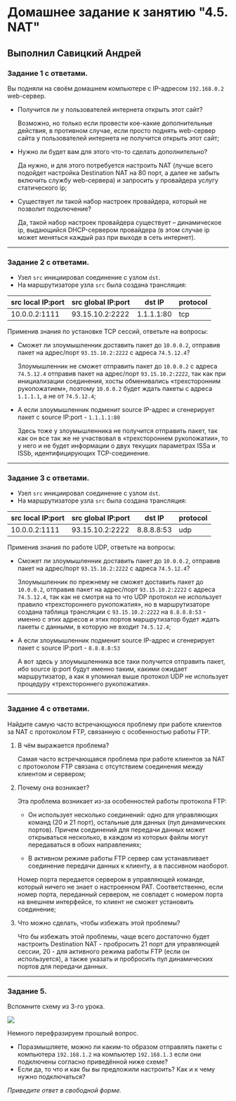 # Домашнее задание к занятию "4.5. NAT"

## Выполнил Савицкий Андрей

### Задание 1 с ответами. 

Вы подняли на своём домашнем компьютере с IP-адресом `192.168.0.2` web-сервер.

* Получится ли у пользователей интернета открыть этот сайт?
  
  Возможно, но только если провести кое-какие дополнительные действия, в противном случае, если просто поднять web-сервер сайта у пользователей интернета не получится открыть этот сайт;
    
* Нужно ли будет вам для этого что-то сделать дополнительно?
  
  Да нужно, и для этого потребуется настроить NAT (лучше всего подойдет настройка Destination NAT на 80 порт, а далее не забыть включить службу web-сервера) и запросить у провайдера услугу статического ip;
    
* Существует ли такой набор настроек провайдера, который не позволит подключение?
  
  Да, такой набор настроек провайдера существует – динамическое ip, выдающийся DHCP-сервером провайдера (в этом случае ip может меняться каждый раз при выходе в сеть интернет). 
 

---

### Задание 2 с ответами. 

- Узел `src` инициировал соединение с узлом `dst`.
- На маршрутизаторе узла `src` была создана трансляция:


| src local IP:port | src global IP:port | dst IP | protocol
| -------- | -------- | -------- | -------- |
| 10.0.0.2:1111     | 93.15.10.2:2222     | 1.1.1.1:80     |tcp|

Применив знания по установке TCP сессий, ответьте на вопросы:
* Сможет ли злоумышленник доставить пакет до `10.0.0.2`, отправив пакет на адрес/порт `93.15.10.2:2222` с адреса `74.5.12.4`?

  Злоумышленник не сможет отправить пакет до `10.0.0.2` с адреса `74.5.12.4` отправив пакет на адрес/порт `93.15.10.2:2222`, так как при инициализации соединения, хосты обменивались «трехсторонним рукопожатием», поэтому `10.0.0.2` будет ждать пакеты с адреса `1.1.1.1`, а не от `74.5.12.4`;
  
* А если злоумышленник подменит source IP-адрес и сгенерирует пакет с source IP:port - `1.1.1.1:80`

  Здесь тоже у злоумышленника не получится отправить пакет, так как он все так же не участвовал в «трехстороннем рукопожатии», то у него и не будет информации о двух текущих параметрах ISSa и ISSb, идентифицирующих TCP-соединение. 

---

### Задание 3 с ответами. 

- Узел `src` инициировал соединение с узлом `dst`.
- На маршрутизаторе узла `src` была создана трансляция:


| src local IP:port | src global IP:port | dst IP | protocol
| -------- | -------- | -------- | -------- |
| 10.0.0.2:1111     | 93.15.10.2:2222     | 8.8.8.8:53     |udp|

Применив знания по работе UDP, ответьте на вопросы:
* Сможет ли злоумышленник доставить пакет до `10.0.0.2`, отправив пакет на адрес/порт `93.15.10.2:2222` с адреса `74.5.12.4`?

  Злоумышленник по прежнему не сможет доставить пакет до `10.0.0.2`, отправив пакет на адрес/порт `93.15.10.2:2222` с адреса `74.5.12.4`, так как не смотря на то что UDP протокол не использует правило «трехстороннего рукопожатия», но в маршрутизаторе создана таблица трансляции с `93.15.10.2:2222` на `8.8.8.8:53` - именно с этих адресов и этих портов маршрутизатор будет ждать пакеты с данными, в которую не входит `74.5.12.4`;
  
* А если злоумышленник подменит source IP-адрес и сгенерирует пакет с source IP:port - `8.8.8.8:53`

  А вот здесь у злоумышленника все таки получится отправить пакет, ибо source ip:port будут именно таким, какими ожидает маршрутизатор, а как я упоминал выше протокол UDP не использует процедуру «трехстороннего рукопожатия». 

---

### Задание 4 с ответами. 

Найдите самую часто встречающуюся проблему при работе клиентов за NAT с протоколом FTP, связанную с особенностью работы FTP.

1. В чём выражается проблема?

   Самая часто встречающаяся проблема при работе клиентов за NAT с протоколом FTP связана с отсутствием соединения между клиентом и сервером;
   
3. Почему она возникает?

   Эта проблема возникает из-за особенностей работы протокола FTP: 

    * Он использует несколько соединений: одно для управляющих команд (20 и 21 порт), остальные для данных (пул динамических портов). Причем соединений для передачи данных может открываться несколько, в каждом из которых файлы могут передаваться в обоих направлениях; 

    * В активном режиме работы FTP сервер сам устанавливает соединение передачи данных к клиенту, а в пассивном наоборот.  

   Номер порта передается сервером в управляющей команде, который ничего не знает о настроенном PAT. Соответственно, если номер порта, переданный сервером, не совпадет с номером порта на внешнем интерфейсе, то клиент не сможет установить соединение; 

4. Что можно сделать, чтобы избежать этой проблемы?

   Что бы избежать этой проблемы, чаще всего достаточно будет настроить Destination NAT - пробросить 21 порт для управляющей сессии, 20 - для активного режима работы FTP (если он используется), а также указать и пробросить пул динамических портов для передачи данных.  


---

### Задание 5. 

Вспомните схему из 3-го урока.

![](https://i.imgur.com/fOE0vdh.png)

Немного перефразируем прошлый вопрос.

 - Поразмышляете, можно ли каким-то образом отправлять пакеты с компьютера `192.168.1.2` на компьютер `192.168.1.3` если они подключены согласно приведённой ниже схеме?
 - Если да, то что и как бы вы предложили настроить? Как и к чему нужно подключаться?

*Приведите ответ в свободной форме.*
